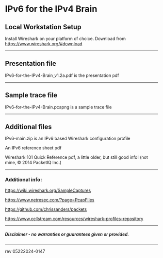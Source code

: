 # IPv6 for the IPv4 Brain

## Local Workstation Setup
Install Wireshark on your platform of choice.   Download from https://www.wireshark.org/#download

------

## Presentation file

IPv6-for-the-IPv4-Brain_v1.2a.pdf  is the presentation pdf

------

## Sample trace file

IPv6-for-the-IPv4-Brain.pcapng is a sample trace file

------

## Additional files

IPv6-main.zip is an IPv6 based Wireshark configuration profile

An IPv6 reference sheet pdf

Wireshark 101 Quick Reference pdf, a little older, but still good info!  (not mine, © 2014 PacketIQ Inc.)

------

### Additional info:

https://wiki.wireshark.org/SampleCaptures

https://www.netresec.com/?page=PcapFiles

https://github.com/chrissanders/packets

https://www.cellstream.com/resources/wireshark-profiles-repository

------

##### Disclaimer - no warranties or guarantees given or provided.

------

rev 05222024-0147